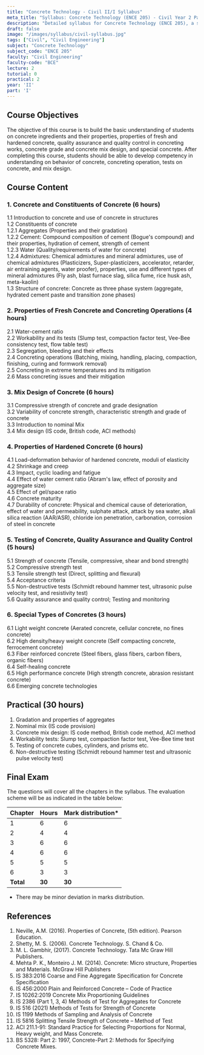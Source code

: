 ```yaml
---
title: "Concrete Technology - Civil II/I Syllabus"
meta_title: "Syllabus: Concrete Technology (ENCE 205) - Civil Year 2 Part 1 | IOE Notes"
description: "Detailed syllabus for Concrete Technology (ENCE 205), a second year, first part subject in the IOE Civil Engineering program."
draft: false
image: "/images/syllabus/civil-syllabus.jpg"
tags: ["Civil", "Civil Engineering"]
subject: "Concrete Technology"
subject_code: "ENCE 205"
faculty: "Civil Engineering"
faculty-code: "BCE"
lecture: 2
tutorial: 0
practical: 2
year: 'II'
part: 'I'
---
```


## Course Objectives

The objective of this course is to build the basic understanding of students on concrete ingredients and their properties, properties of fresh and hardened concrete, quality assurance and quality control in concreting works, concrete grade and concrete mix design, and special concrete. After completing this course, students should be able to develop competency in understanding on behavior of concrete, concreting operation, tests on concrete, and mix design.

## Course Content

### 1. Concrete and Constituents of Concrete (6 hours)
1.1 Introduction to concrete and use of concrete in structures  
1.2 Constituents of concrete  
1.2.1 Aggregates (Properties and their gradation)  
1.2.2 Cement: Compound composition of cement (Bogue's compound) and their properties, hydration of cement, strength of cement  
1.2.3 Water (Quality/requirements of water for concrete)  
1.2.4 Admixtures: Chemical admixtures and mineral admixtures, use of chemical admixtures (Plasticizers, Super-plasticizers, accelerator, retarder, air entraining agents, water proofer), properties, use and different types of mineral admixtures (Fly ash, blast furnace slag, silica fume, rice husk ash, meta-kaolin)  
1.3 Structure of concrete: Concrete as three phase system (aggregate, hydrated cement paste and transition zone phases)

### 2. Properties of Fresh Concrete and Concreting Operations (4 hours)
2.1 Water-cement ratio  
2.2 Workability and its tests (Slump test, compaction factor test, Vee-Bee consistency test, flow table test)  
2.3 Segregation, bleeding and their effects  
2.4 Concreting operations (Batching, mixing, handling, placing, compaction, finishing, curing and formwork removal)  
2.5 Concreting in extreme temperatures and its mitigation  
2.6 Mass concreting issues and their mitigation

### 3. Mix Design of Concrete (6 hours)
3.1 Compressive strength of concrete and grade designation  
3.2 Variability of concrete strength, characteristic strength and grade of concrete  
3.3 Introduction to nominal Mix  
3.4 Mix design (IS code, British code, ACI methods)

### 4. Properties of Hardened Concrete (6 hours)
4.1 Load-deformation behavior of hardened concrete, moduli of elasticity  
4.2 Shrinkage and creep  
4.3 Impact, cyclic loading and fatigue  
4.4 Effect of water cement ratio (Abram's law, effect of porosity and aggregate size)  
4.5 Effect of gel/space ratio  
4.6 Concrete maturity  
4.7 Durability of concrete: Physical and chemical cause of deterioration, effect of water and permeability, sulphate attack, attack by sea water, alkali silica reaction (AAR/ASR), chloride ion penetration, carbonation, corrosion of steel in concrete

### 5. Testing of Concrete, Quality Assurance and Quality Control (5 hours)
5.1 Strength of concrete (Tensile, compressive, shear and bond strength)  
5.2 Compressive strength test  
5.3 Tensile strength test (Direct, splitting and flexural)  
5.4 Acceptance criteria  
5.5 Non-destructive tests (Schmidt rebound hammer test, ultrasonic pulse velocity test, and resistivity test)  
5.6 Quality assurance and quality control; Testing and monitoring

### 6. Special Types of Concretes (3 hours)
6.1 Light weight concrete (Aerated concrete, cellular concrete, no fines concrete)  
6.2 High density/heavy weight concrete (Self compacting concrete, ferrocement concrete)  
6.3 Fiber reinforced concrete (Steel fibers, glass fibers, carbon fibers, organic fibers)  
6.4 Self-healing concrete  
6.5 High performance concrete (High strength concrete, abrasion resistant concrete)  
6.6 Emerging concrete technologies

## Practical (30 hours)
1. Gradation and properties of aggregates  
2. Nominal mix (IS code provision)  
3. Concrete mix design: IS code method, British code method, ACI method  
4. Workability tests: Slump test, compaction factor test, Vee-Bee time test  
5. Testing of concrete cubes, cylinders, and prisms etc.  
6. Non-destructive testing (Schmidt rebound hammer test and ultrasonic pulse velocity test)

## Final Exam
The questions will cover all the chapters in the syllabus. The evaluation scheme will be as indicated in the table below:

| Chapter | Hours | Mark distribution* |
|---------|-------|-------------------|
| 1 | 6 | 6 |
| 2 | 4 | 4 |
| 3 | 6 | 6 |
| 4 | 6 | 6 |
| 5 | 5 | 5 |
| 6 | 3 | 3 |
| **Total** | **30** | **30** |

* There may be minor deviation in marks distribution.

## References
1. Neville, A.M. (2016). Properties of Concrete, (5th edition). Pearson Education.
2. Shetty, M. S. (2006). Concrete Technology. S. Chand & Co.
3. M. L. Gambhir, (2017). Concrete Technology. Tata Mc Graw Hill Publishers.
4. Mehta P. K., Monteiro J. M. (2014). Concrete: Micro structure, Properties and Materials. McGraw Hill Publishers
5. IS 383:2016 Coarse and Fine Aggregate Specification for Concrete Specification
6. IS 456:2000 Plain and Reinforced Concrete – Code of Practice
7. IS 10262:2019 Concrete Mix Proportioning Guidelines
8. IS 2386 (Part 1, 3, 4) Methods of Test for Aggregates for Concrete
9. IS 516 (2021) Methods of Tests for Strength of Concrete
10. IS 1199 Methods of Sampling and Analysis of Concrete
11. IS 5816 Splitting Tensile Strength of Concrete – Method of Test
12. ACI 211.1-91: Standard Practice for Selecting Proportions for Normal, Heavy weight, and Mass Concrete.
13. BS 5328: Part 2: 1997, Concrete-Part 2: Methods for Specifying Concrete Mixes.